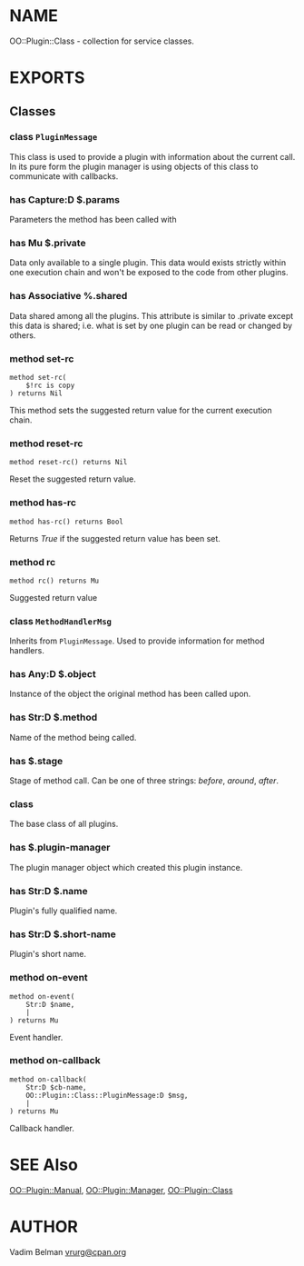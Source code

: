 NAME
====

OO::Plugin::Class - collection for service classes.

EXPORTS
=======

Classes
-------

### class `PluginMessage`

This class is used to provide a plugin with information about the current call. In its pure form the plugin manager is using objects of this class to communicate with callbacks.

### has Capture:D $.params

Parameters the method has been called with

### has Mu $.private

Data only available to a single plugin. This data would exists strictly within one execution chain and won't be exposed to the code from other plugins.

### has Associative %.shared

Data shared among all the plugins. This attribute is similar to .private except this data is shared; i.e. what is set by one plugin can be read or changed by others.

### method set-rc

```perl6
method set-rc(
    $!rc is copy
) returns Nil
```

This method sets the suggested return value for the current execution chain.

### method reset-rc

```perl6
method reset-rc() returns Nil
```

Reset the suggested return value.

### method has-rc

```perl6
method has-rc() returns Bool
```

Returns _True_ if the suggested return value has been set.

### method rc

```perl6
method rc() returns Mu
```

Suggested return value

### class `MethodHandlerMsg`

Inherits from `PluginMessage`. Used to provide information for method handlers.

### has Any:D $.object

Instance of the object the original method has been called upon.

### has Str:D $.method

Name of the method being called.

### has <anon> $.stage

Stage of method call. Can be one of three strings: _before_, _around_, _after_.

### class <Plugin>

The base class of all plugins.

### has <anon> $.plugin-manager

The plugin manager object which created this plugin instance.

### has Str:D $.name

Plugin's fully qualified name.

### has Str:D $.short-name

Plugin's short name.

### method on-event

```perl6
method on-event(
    Str:D $name,
    |
) returns Mu
```

Event handler.

### method on-callback

```perl6
method on-callback(
    Str:D $cb-name,
    OO::Plugin::Class::PluginMessage:D $msg,
    |
) returns Mu
```

Callback handler.

SEE Also
========

[OO::Plugin::Manual](https://github.com/vrurg/Perl6-OO-Plugin/blob/v0.0.4/docs/md/OO/Plugin/Manual.md), [OO::Plugin::Manager](https://github.com/vrurg/Perl6-OO-Plugin/blob/v0.0.4/docs/md/OO/Plugin/Manager.md), [OO::Plugin::Class](https://github.com/vrurg/Perl6-OO-Plugin/blob/v0.0.4/docs/md/OO/Plugin.md)

AUTHOR
======

Vadim Belman <vrurg@cpan.org>

